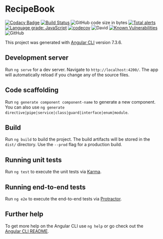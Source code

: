 # RecipeBook

[![Codacy Badge](https://api.codacy.com/project/badge/Grade/aef3bcdfce5d439798cd6902b9dfac3a)](https://app.codacy.com/app/yashhanda7/RecipeBook?utm_source=github.com&utm_medium=referral&utm_content=Yash-Handa/RecipeBook&utm_campaign=Badge_Grade_Dashboard)
[![Build Status](https://travis-ci.com/Yash-Handa/RecipeBook.svg?branch=master)](https://travis-ci.com/Yash-Handa/RecipeBook)
![GitHub code size in bytes](https://img.shields.io/github/languages/code-size/Yash-Handa/RecipeBook.svg?style=flat)
[![Total alerts](https://img.shields.io/lgtm/alerts/g/Yash-Handa/RecipeBook.svg?logo=lgtm&logoWidth=18)](https://lgtm.com/projects/g/Yash-Handa/RecipeBook/alerts/)
[![Language grade: JavaScript](https://img.shields.io/lgtm/grade/javascript/g/Yash-Handa/RecipeBook.svg?logo=lgtm&logoWidth=18)](https://lgtm.com/projects/g/Yash-Handa/RecipeBook/context:javascript)
[![codecov](https://codecov.io/gh/Yash-Handa/RecipeBook/branch/master/graph/badge.svg)](https://codecov.io/gh/Yash-Handa/RecipeBook)
![David](https://img.shields.io/david/Yash-Handa/RecipeBook.svg)
[![Known Vulnerabilities](https://snyk.io/test/github/Yash-Handa/RecipeBook/badge.svg)](https://snyk.io/test/github/Yash-Handa/RecipeBook)
![GitHub](https://img.shields.io/github/license/Yash-Handa/RecipeBook.svg)

This project was generated with [Angular CLI](https://github.com/angular/angular-cli) version 7.3.6.

## Development server

Run `ng serve` for a dev server. Navigate to `http://localhost:4200/`. The app will automatically reload if you change any of the source files.

## Code scaffolding

Run `ng generate component component-name` to generate a new component. You can also use `ng generate directive|pipe|service|class|guard|interface|enum|module`.

## Build

Run `ng build` to build the project. The build artifacts will be stored in the `dist/` directory. Use the `--prod` flag for a production build.

## Running unit tests

Run `ng test` to execute the unit tests via [Karma](https://karma-runner.github.io).

## Running end-to-end tests

Run `ng e2e` to execute the end-to-end tests via [Protractor](http://www.protractortest.org/).

## Further help

To get more help on the Angular CLI use `ng help` or go check out the [Angular CLI README](https://github.com/angular/angular-cli/blob/master/README.md).

